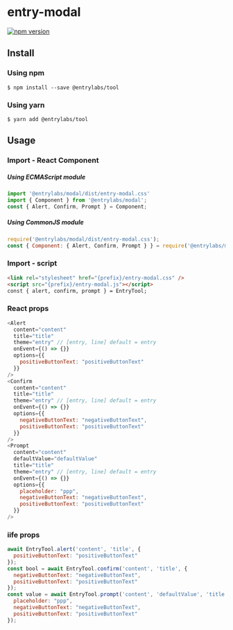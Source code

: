 # entry-modal
[![npm version](https://badge.fury.io/js/%40entrylabs%2Fmodal.svg)](https://badge.fury.io/js/%40entrylabs%2Fmodal)

## Install
### Using npm
```
$ npm install --save @entrylabs/tool
```
### Using yarn
```
$ yarn add @entrylabs/tool
```

## Usage
### Import - React Component
##### Using ECMAScript module
```javascript
import '@entrylabs/modal/dist/entry-modal.css'
import { Component } from '@entrylabs/modal';
const { Alert, Confirm, Prompt } = Component;
```

##### Using CommonJS module
```javascript
require('@entrylabs/modal/dist/entry-modal.css');
const { Component: { Alert, Confirm, Prompt } } = require('@entrylabs/modal');
```

### Import - script
```html
<link rel="stylesheet" href="{prefix}/entry-modal.css" />
<script src="{prefix}/entry-modal.js"></script>
const { alert, confirm, prompt } = EntryTool;
```

### React props
``` javascript
<Alert
  content="content"
  title="title"
  theme="entry" // [entry, line] default = entry
  onEvent={() => {}}
  options={{ 
    positiveButtonText: "positiveButtonText"
  }}
/>
<Confirm
  content="content"
  title="title"
  theme="entry" // [entry, line] default = entry
  onEvent={() => {}}
  options={{ 
    negativeButtonText: "negativeButtonText",
    positiveButtonText: "positiveButtonText"
  }}
/>
<Prompt
  content="content"
  defaultValue="defaultValue"
  title="title"
  theme="entry" // [entry, line] default = entry
  onEvent={() => {}}
  options={{ 
    placeholder: "ppp",
    negativeButtonText: "negativeButtonText",
    positiveButtonText: "positiveButtonText"
  }}
/>
```

### iife props
```javascript
await EntryTool.alert('content', 'title', {
  positiveButtonText: "positiveButtonText"
});
const bool = await EntryTool.confirm('content', 'title', {
  negativeButtonText: "negativeButtonText",
  positiveButtonText: "positiveButtonText"
});
const value = await EntryTool.prompt('content', 'defaultValue', 'title', {
  placeholder: "ppp",
  negativeButtonText: "negativeButtonText",
  positiveButtonText: "positiveButtonText"
});
```

